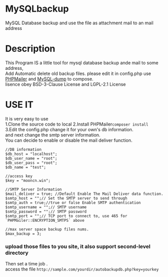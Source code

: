 # MySQLbackup
MySQL Database backup and use the file as attachment mail to an mail address
# Description
This Program IS a little tool for mysql database backup ande mail to some address,  
Add Automatic delete old backup files. please edit it in config.php
use [PHPMailer](https://github.com/PHPMailer/PHPMailer) and [MySQL-dump](https://github.com/dg/MySQL-dump) to compose.  
lisence obey BSD-3-Clause License and LGPL-2.1 License
# USE IT 
It is very easy to use  
1.Clone the source code to local 
2.Install PHPMailer```composer install```  
3.Edit the config.php
change it for your own's db information.  
and next change the smtp server information.  
You can decide to enable or disable the mail deliver function.

```
//DB information
$db_host = "localhost";
$db_user_name = "root";
$db_user_pass = "root";
$db_name = "test";

//access key 
$key = "mooncn.win";

//SMTP Server Information
$mail_deliver = true; //Default Enable The Mail Deliver data function.
$smtp_host = "";// Set the SMTP server to send through
$smtp_auth = true;//true or false Enable SMTP authentication
$smtp_username = "";// SMTP username
$smtp_password = "";// SMTP password
$smtp_port = "";// TCP port to connect to, use 465 for `PHPMailer::ENCRYPTION_SMTPS` above

//max server space backup files nums.
$max_backup = 3;
```
### upload those files to you site, it also support second-level directory
Then set a time job .  
access the file ```http://sample.com/yourdir/autobackupdb.php?key=yourkey```  
